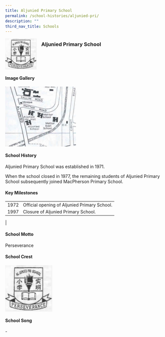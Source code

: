 ```yaml
---
title: Aljunied Primary School
permalink: /school-histories/aljunied-pri/
description: ""
third_nav_title: Schools
---
```

<img src="/images/aljuniedpri1.png" style="width:20%;margin-right:15px;" align = "left">

### **Aljunied Primary School**

<br clear="left">

#### **Image Gallery**

<p><a href="https://staging.d1yxymztqoj7qn.amplifyapp.com/images/aljuniedpri2.jpg">  
<img src="/images/aljuniedpri2.jpg" style="width:45%;margin-right:15px;" align = "left">
</a></p>

<br clear="left">

#### **School History**
Aljunied Primary School was established in 1971.  
  
When the school closed in 1977, the remaining students of Aljunied Primary School subsequently joined MacPherson Primary School.

#### **Key Milestones**

|  |  |
|:---:|---|
| 1972 | Official opening of Aljunied Primary School. |
| 1997 | Closure of Aljunied Primary School. |
|

#### **School Motto**
Perseverance

#### **School Crest**
<img src="/images/aljuniedpri1.png" style="width:30%;margin-right:15px;" align = "left">

<br clear="left">

#### **School Song**
\-